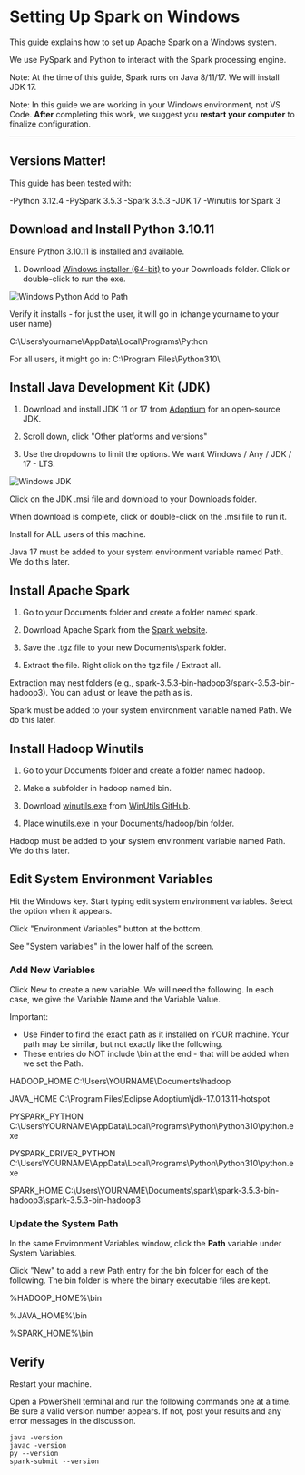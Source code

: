 # Setting Up Spark on Windows

This guide explains how to set up Apache Spark on a Windows system.

We use PySpark and Python to interact with the Spark processing engine. 

Note: At the time of this guide, Spark runs on Java 8/11/17. We will install JDK 17. 

Note: In this guide we are working in your Windows environment, not VS Code. 
**After** completing this work, we suggest you **restart your computer** to finalize configuration. 

-----

## Versions Matter!

This guide has been tested with:

-Python 3.12.4
-PySpark 3.5.3
-Spark 3.5.3
-JDK 17
-Winutils for Spark 3

## Download and Install Python 3.10.11

Ensure Python 3.10.11 is installed and available. 

1. Download [Windows installer (64-bit)](https://www.python.org/ftp/python/3.10.11/python-3.10.11-amd64.exe) to your Downloads folder. Click or double-click to run the exe.

![Windows Python Add to Path](Windows_Python_Add_to_Path.png)

Verify it installs - for just the user, it will go in (change yourname to your user name)

C:\Users\yourname\AppData\Local\Programs\Python

For all users, it might go in: C:\Program Files\Python310\


## Install Java Development Kit (JDK)
  
1. Download and install JDK 11 or 17 from [Adoptium](https://adoptium.net/) for an open-source JDK.

2. Scroll down, click "Other platforms and versions"

3. Use the dropdowns to limit the options. We want Windows / Any / JDK / 17 - LTS.

![Windows JDK](Windows_JDK_17.png)

Click on the JDK .msi file and download to your Downloads folder.

When download is complete, click or double-click on the .msi file to run it. 

Install for ALL users of this machine. 

Java 17 must be added to your system environment variable named Path. 
We do this later. 

## Install Apache Spark  

1. Go to your Documents folder and create a folder named spark. 

2. Download Apache Spark from the [Spark website](https://spark.apache.org/downloads.html). 

3. Save the .tgz file to your new  Documents\spark folder. 

4. Extract the file. Right click on the tgz file / Extract all. 

Extraction may nest folders (e.g., spark-3.5.3-bin-hadoop3/spark-3.5.3-bin-hadoop3). You can adjust or leave the path as is. 

Spark must be added to your system environment variable named Path. 
We do this later.

## Install Hadoop Winutils

1. Go to your Documents folder and create a folder named hadoop. 

2. Make a subfolder in hadoop named bin.
   
3. Download [winutils.exe](https://github.com/steveloughran/winutils/blob/master/hadoop-3.0.0/bin/winutils.exe) from [WinUtils GitHub](https://github.com/steveloughran/winutils).  

4. Place winutils.exe in your Documents/hadoop/bin folder. 

Hadoop must be added to your system environment variable named Path. 
We do this later.

## Edit System Environment Variables

Hit the Windows key. Start typing edit system environment variables. 
Select the option when it appears. 

Click "Environment Variables" button at the bottom.

See "System variables" in the lower half of the screen. 

### Add New Variables

Click New to create a new variable. 
We will need the following.
In each case, we give the Variable Name and the Variable Value. 

Important: 

- Use Finder to find the exact path as it installed on YOUR machine. 
Your path may be similar, but not exactly like the following. 
- These entries do NOT include \bin at the end - that will be added when we set the Path. 


HADOOP_HOME
C:\Users\YOURNAME\Documents\hadoop

JAVA_HOME
C:\Program Files\Eclipse Adoptium\jdk-17.0.13.11-hotspot

PYSPARK_PYTHON
C:\Users\YOURNAME\AppData\Local\Programs\Python\Python310\python.exe

PYSPARK_DRIVER_PYTHON 
C:\Users\YOURNAME\AppData\Local\Programs\Python\Python310\python.exe

SPARK_HOME
C:\Users\YOURNAME\Documents\spark\spark-3.5.3-bin-hadoop3\spark-3.5.3-bin-hadoop3
  
### Update the System Path 

In the same Environment Variables window, click the **Path** variable under System Variables.

Click "New" to add a new Path entry for the bin folder for each of the following. 
The bin folder is where the binary executable files are kept. 

%HADOOP_HOME%\bin

%JAVA_HOME%\bin

%SPARK_HOME%\bin


## Verify

Restart your machine. 

Open a PowerShell terminal and run the following commands one at a time. 
Be sure a valid version number appears. 
If not, post your results and any error messages in the discussion. 

```shell
java -version
javac -version
py --version
spark-submit --version
```
